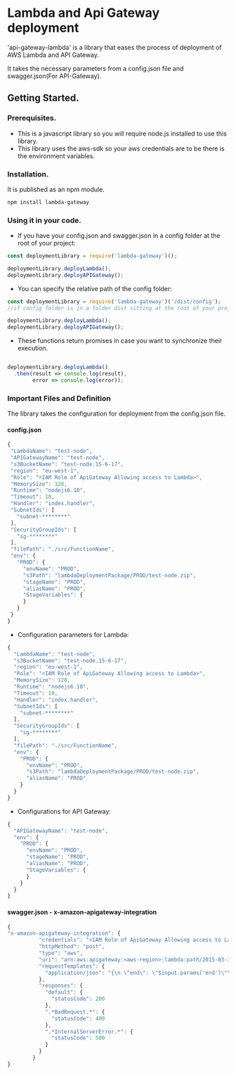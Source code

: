 # Lambda and Api Gateway deployment

'api-gateway-lambda' is a library that eases the process of deployment of AWS Lambda and API Gateway. 

It takes the necessary parameters from a config.json file and swagger.json(For API-Gateway).

## Getting Started.

### Prerequisites.
- This is a javascript library so you will require node.js installed to use this library. 
- This library uses the aws-sdk so your aws credentials are to be there is the environment variables.

### Installation.
It is published as an npm module.

```bash
npm install lambda-gateway
```
### Using it in your code.

- If you have your config.json and swagger.json in a config folder at the root of your project:

```typescript
const deploymentLibrary = require('lambda-gateway')();

deploymentLibrary.deployLambda();
deploymentLibrary.deployAPIGateway();
```
- You can specify the relative path of the config folder:

```typescript
const deploymentLibrary = require('lambda-gateway')('/dist/config'); 
//if config folder is in a folder dist sitting at the root of your project.

deploymentLibrary.deployLambda();
deploymentLibrary.deployAPIGateway();
```

- These functions return promises in case you want to synchronize their execution.

```typescript

deploymentLibrary.deployLambda()
  .then(result => console.log(result),
        error => console.log(error));

```


### Important Files and Definition

The library takes the configuration for deployment from the config.json file.

#### config.json


 ```typescript
{
  "LambdaName": "test-node",
  "APIGatewayName": "test-node",
  "s3BucketName": "test-node.15-6-17",
  "region": "eu-west-1",
  "Role": "<IAM Role of ApiGateway Allowing access to Lambda>",
  "MemorySize": 128,
  "Runtime": "nodejs6.10",
  "Timeout": 10,
  "Handler": "index.handler",
  "SubnetIds": [
    "subnet-********"
  ],
  "SecurityGroupIds": [
    "sg-********"
  ],
  "filePath": "./src/FunctionName", 
  "env": {
    "PROD": {
      "envName": "PROD",
      "s3Path": "lambdaDeploymentPackage/PROD/test-node.zip",
      "stageName": "PROD",
      "aliasName": "PROD",
      "StageVariables": {
      }
    }
  }
}
 ```

 - Configuration parameters for Lambda:

```typescript
{
  "LambdaName": "test-node",
  "s3BucketName": "test-node.15-6-17",
  "region": "eu-west-1",
  "Role": "<IAM Role of ApiGateway Allowing access to Lambda>",
  "MemorySize": 128,
  "Runtime": "nodejs6.10",
  "Timeout": 10,
  "Handler": "index.handler",
  "SubnetIds": [
    "subnet-********"
  ],
  "SecurityGroupIds": [
    "sg-********"
  ],
  "filePath": "./src/FunctionName", 
  "env": {
    "PROD": {
      "envName": "PROD",
      "s3Path": "lambdaDeploymentPackage/PROD/test-node.zip",
      "aliasName": "PROD"
    }
  }
}
```

- Configurations for API Gateway:

```typescript
{
  "APIGatewayName": "test-node",
  "env": {
    "PROD": {
      "envName": "PROD",
      "stageName": "PROD",
      "aliasName": "PROD",
      "StageVariables": {
      }
    }
  }
}
```

#### swagger.json - x-amazon-apigateway-integration

```typescript
{
"x-amazon-apigateway-integration": {
          "credentials": "<IAM Role of ApiGateway Allowing access to Lambda>",
          "httpMethod": "post",
          "type": "aws",
          "uri": "arn:aws:apigateway:<aws-region>:lambda:path/2015-03-31/functions/arn:aws:lambda:<aws-region>:<aws-account-number>:function:<function-name>:<alias-name>/invocations",
          "requestTemplates": {
            "application/json": "{\n \"end\": \"$input.params('end')\"\n}"
          },
          "responses": {
            "default": {
              "statusCode": 200
            },
            ".*BadRequest.*": {
              "statusCode": 400
            },
            ".*InternalServerError.*": {
              "statusCode": 500
            }
          }
        }
}
```